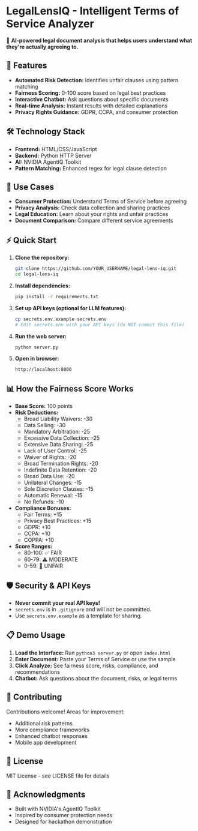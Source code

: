 # LegalLensIQ - Intelligent Terms of Service Analyzer

🚀 **AI-powered legal document analysis that helps users understand what they're actually agreeing to.**

## 🚀 Features

- **Automated Risk Detection:** Identifies unfair clauses using pattern matching
- **Fairness Scoring:** 0-100 score based on legal best practices
- **Interactive Chatbot:** Ask questions about specific documents
- **Real-time Analysis:** Instant results with detailed explanations
- **Privacy Rights Guidance:** GDPR, CCPA, and consumer protection

## 🛠️ Technology Stack

- **Frontend:** HTML/CSS/JavaScript
- **Backend:** Python HTTP Server
- **AI:** NVIDIA AgentIQ Toolkit
- **Pattern Matching:** Enhanced regex for legal clause detection

## 🎯 Use Cases

- **Consumer Protection:** Understand Terms of Service before agreeing
- **Privacy Analysis:** Check data collection and sharing practices
- **Legal Education:** Learn about your rights and unfair practices
- **Document Comparison:** Compare different service agreements

## ⚡ Quick Start

1. **Clone the repository:**
   ```bash
   git clone https://github.com/YOUR_USERNAME/legal-lens-iq.git
   cd legal-lens-iq
   ```

2. **Install dependencies:**
   ```bash
   pip install -r requirements.txt
   ```

3. **Set up API keys (optional for LLM features):**
   ```bash
   cp secrets.env.example secrets.env
   # Edit secrets.env with your API keys (do NOT commit this file)
   ```

4. **Run the web server:**
   ```bash
   python server.py
   ```

5. **Open in browser:**
   ```
   http://localhost:8000
   ```

## 📊 How the Fairness Score Works

- **Base Score:** 100 points
- **Risk Deductions:**
  - Broad Liability Waivers: -30
  - Data Selling: -30
  - Mandatory Arbitration: -25
  - Excessive Data Collection: -25
  - Extensive Data Sharing: -25
  - Lack of User Control: -25
  - Waiver of Rights: -20
  - Broad Termination Rights: -20
  - Indefinite Data Retention: -20
  - Broad Data Use: -20
  - Unilateral Changes: -15
  - Sole Discretion Clauses: -15
  - Automatic Renewal: -15
  - No Refunds: -10
- **Compliance Bonuses:**
  - Fair Terms: +15
  - Privacy Best Practices: +15
  - GDPR: +10
  - CCPA: +10
  - COPPA: +10
- **Score Ranges:**
  - 80-100: ✅ FAIR
  - 60-79: ⚠️ MODERATE
  - 0-59: 🚨 UNFAIR

## 🛡️ Security & API Keys

- **Never commit your real API keys!**
- `secrets.env` is in `.gitignore` and will not be committed.
- Use `secrets.env.example` as a template for sharing.

## 📋 Demo Usage

1. **Load the Interface:** Run `python3 server.py` or open `index.html`
2. **Enter Document:** Paste your Terms of Service or use the sample
3. **Click Analyze:** See fairness score, risks, compliance, and recommendations
4. **Chatbot:** Ask questions about the document, risks, or legal terms

## 🤝 Contributing

Contributions welcome! Areas for improvement:
- Additional risk patterns
- More compliance frameworks
- Enhanced chatbot responses
- Mobile app development

## 📄 License

MIT License - see LICENSE file for details

## 🙏 Acknowledgments

- Built with NVIDIA's AgentIQ Toolkit
- Inspired by consumer protection needs
- Designed for hackathon demonstration


